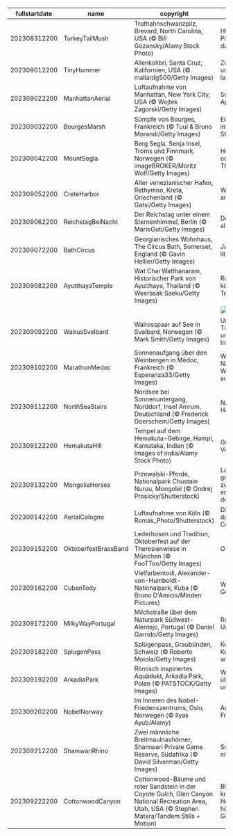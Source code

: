 |fullstartdate|name|copyright|title|image|
|--|--|--|--|--|
202308312200|TurkeyTailMush|Truthahnschwanzpilz, Brevard, North Carolina, USA (© Bill Gozansky/Alamy Stock Photo)|Hurra hurra, die Pilze sind wieder da!|![](/de-DE/2023/09/202308312200TurkeyTailMush.jpg)|
202309012200|TinyHummer|Allenkolibri, Santa Cruz, Kalifornien, USA (© mallardg500/Getty Images)|Zwischenstopp, um Energie zu laden|![](/de-DE/2023/09/202309012200TinyHummer.jpg)|
202309022200|ManhattanAerial|Luftaufnahme von Manhattan, New York City, USA (© Wojtek Zagorski/Getty Images)|Sehen Sie den Apfel?|![](/de-DE/2023/09/202309022200ManhattanAerial.jpg)|
202309032200|BourgesMarsh|Sümpfe von Bourges, Frankreich (© Tuul & Bruno Morandi/Getty Images)|Eine grüne Oase im Herzen der Stadt|![](/de-DE/2023/09/202309032200BourgesMarsh.jpg)|
202309042200|MountSegla|Berg Segla, Senja Insel, Troms und Finnmark, Norwegen (© imageBROKER/Moritz Wolf/Getty Images)|Herr der Ringe oder Game of Thrones?|![](/de-DE/2023/09/202309042200MountSegla.jpg)|
202309052200|CreteHarbor|Alter venezianischer Hafen, Rethymno, Kreta, Griechenland (© Gatsi/Getty Images)|Wo liegt dieser antike Hafen?|![](/de-DE/2023/09/202309052200CreteHarbor.jpg)|
202309062200|ReichstagBeiNacht|Der Reichstag unter einem Sternenhimmel, Berlin (© MarioGuti/Getty Images)|Der Reichstag in all seiner Pracht|![](/de-DE/2023/09/202309062200ReichstagBeiNacht.jpg)|
202309072200|BathCircus|Georgianisches Wohnhaus, The Circus Bath, Somerset, England (© Gavin Hellier/Getty Images)|Jane Austens literarischer Kreis|![](/de-DE/2023/09/202309072200BathCircus.jpg)|
202309082200|AyutthayaTemple|Wat Chai Watthanaram, Historischer Park von Ayutthaya, Thailand (© Weerasak Saeku/Getty Images)|Ruinen eines königlichen Tempels|![](/de-DE/2023/09/202309082200AyutthayaTemple.jpg)|
||||![](/de-DE/2023/09/.jpg)|
202309092200|WalrusSvalbard|Walrosspaar auf See in Svalbard, Norwegen (© Mark Smith/Getty Images)|Unglaubliche Tiere, unglaubliche Inseln!|![](/de-DE/2023/09/202309092200WalrusSvalbard.jpg)|
202309102200|MarathonMedoc|Sonnenaufgang über den Weinbergen in Médoc, Frankreich (© Esperanza33/Getty Images)|Wo Geschichte, Natur, Sport und Wein aufeinandertreffen|![](/de-DE/2023/09/202309102200MarathonMedoc.jpg)|
202309112200|NorthSeaStairs|Nordsee bei Sonnenuntergang, Norddorf, Insel Amrum, Deutschland (© Frederick Doerschem/Getty Images)|Nächster Halt: der Horizont|![](/de-DE/2023/09/202309112200NorthSeaStairs.jpg)|
202309122200|HemakutaHill|Tempel auf dem Hemakuta-Gebirge, Hampi, Karnataka, Indien (© Images of india/Alamy Stock Photo)|Geflüster der Vergangenheit|![](/de-DE/2023/09/202309122200HemakutaHill.jpg)|
202309132200|MongoliaHorses|Przewalski-Pferde, Nationalpark Chustain Nuruu, Mongolei (© Ondrej Prosicky/Shutterstock)|Laufen und grasen tun die zwei in den endlosen Weiten der Mongolei|![](/de-DE/2023/09/202309132200MongoliaHorses.jpg)|
202309142200|AerialCologne|Luftaufnahme von Köln (© Romas_Photo/Shutterstock)|Da simmer dabei, dat ist prima, Viva Colonia!|![](/de-DE/2023/09/202309142200AerialCologne.jpg)|
202309152200|OktoberfestBrassBand|Lederhosen und Tradition, Oktoberfest auf der Theresienwiese in München (© FooTToo/Getty Images)|O’zapft is!|![](/de-DE/2023/09/202309152200OktoberfestBrassBand.jpg)|
202309162200|CubanTody|Vielfarbentodi, Alexander-von-Humboldt-Nationalpark, Kuba (© Bruno D'Amicis/Minden Pictures)|Welch hübsches Geschöpf|![](/de-DE/2023/09/202309162200CubanTody.jpg)|
202309172200|MilkyWayPortugal|Milchstraße über dem Naturpark Südwest-Alentejo, Portugal (© Daniel Garrido/Getty Images)|Regenbögen im Universum|![](/de-DE/2023/09/202309172200MilkyWayPortugal.jpg)|
202309182200|SplugenPass|Splügenpass, Graubünden, Schweiz (© Roberto Moiola/Getty Images)|Kehren, Kehren...Kehren wir zurück?|![](/de-DE/2023/09/202309182200SplugenPass.jpg)|
202309192200|ArkadiaPark|Römisch inspiriertes Aquädukt, Arkadia Park, Polen (© PATSTOCK/Getty Images)|Wasser, sowohl über als auch unter der Brücke|![](/de-DE/2023/09/202309192200ArkadiaPark.jpg)|
202309202200|NobelNorway|Im Inneren des Nobel-Friedenszentrums, Oslo, Norwegen (© Ilyas Ayub/Alamy)|Anerkennung von Friedensaktivisten|![](/de-DE/2023/09/202309202200NobelNorway.jpg)|
202309212200|ShamwariRhino|Zwei männliche Breitmaulnashörner, Shamwari Private Game Reserve, Südafrika (© David Silverman/Getty Images)|So groß und so niedlich!|![](/de-DE/2023/09/202309212200ShamwariRhino.jpg)|
202309222200|CottonwoodCanyon|Cottonwood-Bäume und roter Sandstein in der Coyote Gulch, Glen Canyon National Recreation Area, Utah, USA (© Stephen Matera/Tandem Stills + Motion)|Blätter fallen, Äste knistern, der Herbst ist da, hören Sie sein Geflüster?|![](/de-DE/2023/09/202309222200CottonwoodCanyon.jpg)|
